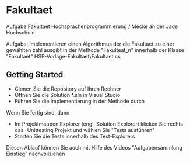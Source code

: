 # Fakultaet
Aufgabe Fakultaet Hochsprachenprogrammierung / Mecke an der Jade Hochschule

Aufgabe: Implementieren einen Algorithmus der die Fakultaet zu einer gewählten zahl ausgibt in der Methode "Fakulteat_n" innerhalb der Klasse "Fakultaet" HSP-Vorlage-Fakultaet\Fakultaet.cs


## Getting Started
* Clonen Sie die Repository auf Ihren Rechner
* Öffnen Sie die Solution *.sln in Visual Studio
* Führen Sie die Implementierung in der Methode durch

Wenn Sie fertig sind, dann
* Im Projektmappen Explorer (engl. Solution Explorer) klicken Sie rechts das -Unittesting Projekt und wählen Sie "Tests ausführen"
* Starten Sie die Tests innerhalb des Test-Explorers

Diesen Ablauf können Sie auch mit Hilfe des Videos "Aufgabensammlung Einstieg" nachvollziehen
